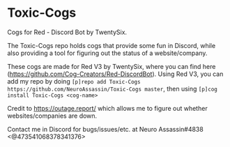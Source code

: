 # Toxic-Cogs
Cogs for Red - Discord Bot by TwentySix.

The Toxic-Cogs repo holds cogs that provide some fun in Discord, while also providing a tool for figuring out the status of a website/company.

These cogs are made for Red V3 by TwentySix, where you can find here (https://github.com/Cog-Creators/Red-DiscordBot).  Using Red V3, you can add my repo by doing `[p]repo add Toxic-Cogs https://github.com/NeuroAssassin/Toxic-Cogs master`, then using `[p]cog install Toxic-Cogs <cog-name>`

Credit to https://outage.report/ which allows me to figure out whether websites/companies are down.

Contact me in Discord for bugs/issues/etc. at Neuro Assassin#4838 <@473541068378341376>